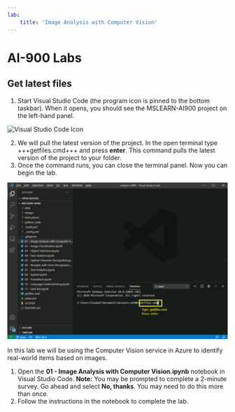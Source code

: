 ```yaml
---
lab:
    title: 'Image Analysis with Computer Vision'
---
```


# AI-900 Labs
## Get latest files

1.  Start Visual Studio Code (the program icon is pinned to the bottom taskbar). When it opens, you should see the MSLEARN-AI900 project on the left-hand panel.

![Visual Studio Code Icon](./images/vscode.jpg)

2.  We will pull the latest version of the project. In the open terminal type +++getfiles.cmd+++ and press **enter**. This command pulls the latest version of the project to your folder. 
3.  Once the command runs, you can close the terminal panel. Now you can begin the lab. 

![Support image for using terminal in Visual Studio Code.](./images/terminal_support1.jpg)

In this lab we will be using the Computer Vision service in Azure to identify real-world items based on images.

1.  Open the **01 - Image Analysis with Computer Vision.ipynb** notebook in Visual Studio Code. 
    **Note:** You may be prompted to complete a 2-minute survey. Go ahead and select **No, thanks**. You may need to do this more than once. 
2.  Follow the instructions in the notebook to complete the lab.
